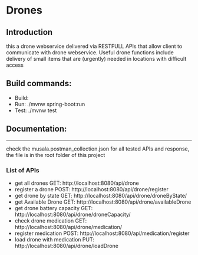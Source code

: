 # Drones

## Introduction
this a drone webservice delivered via RESTFULL APIs that allow client to communicate with drone webservice. Useful drone functions include delivery of small items that are (urgently) needed in locations with difficult access

## Build commands:

- Build:
- Run: ./mvnw spring-boot:run
- Test: ./mvnw test

## Documentation:
***
check the musala.postman_collection.json for all tested APIs and response, the file is in the root folder of this project

### List of APIs
- get all drones
  GET: http://localhost:8080/api/drone
- register a drone 
  POST: http://localhost:8080/api/drone/register
- get drone by state
  GET: http://localhost:8080/api/drone/droneByState/
- get Available Drone
  GET: http://localhost:8080/api/drone/availableDrone
- get drone battery capacity 
  GET: http://localhost:8080/api/drone/droneCapacity/
- check drone medication 
  GET: http://localhost:8080/api/drone/medication/
- register  medication 
  POST: http://localhost:8080/api/medication/register
- load drone with medication 
  PUT: http://localhost:8080/api/drone/loadDrone